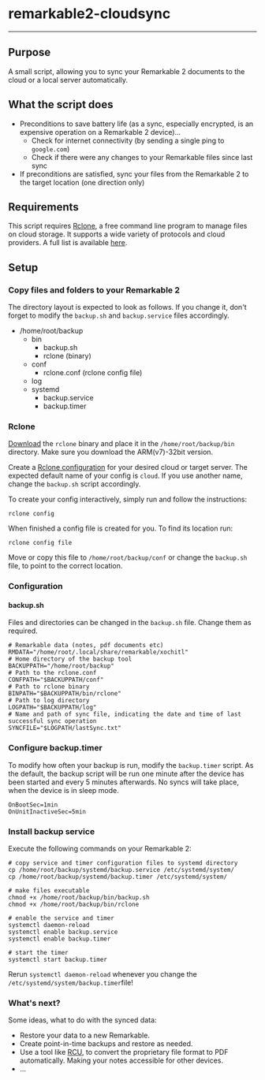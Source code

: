 # remarkable2-cloudsync
***
## Purpose

A small script, allowing you to sync your Remarkable 2 documents to the cloud or a local server automatically.

## What the script does

* Preconditions to save battery life (as a sync, especially encrypted, is an expensive operation on a Remarkable 2 device)...
  * Check for internet connectivity (by sending a single ping to  ```google.com```)
  * Check if there were any changes to your Remarkable files since last sync
* If preconditions are satisfied, sync your files from the Remarkable 2 to the target location (one direction only)

## Requirements

This script requires 
[Rclone](https://github.com/rclone/rclone), a free command line program to manage files on cloud storage.
It supports a wide variety of protocols and cloud providers. A full list is available 
[here](https://rclone.org/overview/).

## Setup

### Copy files and folders to your Remarkable 2

The directory layout is expected to look as follows. If you change it, don't forget to modify 
the ```backup.sh``` and ```backup.service``` files accordingly.

* /home/root/backup
  * bin
    * backup.sh
    * rclone (binary)
  * conf
    * rclone.conf (rclone config file)
  * log
  * systemd
    * backup.service
    * backup.timer

### Rclone

[Download](https://rclone.org/downloads/) the ```rclone``` binary and place it in the ```/home/root/backup/bin``` 
directory. Make sure you download the ARM(v7)-32bit version.

Create a [Rclone configuration](https://rclone.org/docs/) for your desired cloud or target server. The expected default
name of your config is ```cloud```. If you use another name, change the ```backup.sh``` script accordingly.

To create your config interactively, simply run and follow the instructions:

```
rclone config
```

When finished a config file is created for you. To find its location run:

```
rclone config file
```

Move or copy this file to ```/home/root/backup/conf``` or change the ```backup.sh``` file, to point to the correct 
location.

### Configuration

#### backup.sh

Files and directories can be changed in the ```backup.sh``` file.
Change them as required.

```
# Remarkable data (notes, pdf documents etc)
RMDATA="/home/root/.local/share/remarkable/xochitl"
# Home directory of the backup tool
BACKUPPATH="/home/root/backup"
# Path to the rclone.conf
CONFPATH="$BACKUPPATH/conf"
# Path to rclone binary
BINPATH="$BACKUPPATH/bin/rclone"
# Path to log directory
LOGPATH="$BACKUPPATH/log"
# Name and path of sync file, indicating the date and time of last successful sync operation
SYNCFILE="$LOGPATH/lastSync.txt"
```

### Configure backup.timer

To modify how often your backup is run, modify the ```backup.timer``` script. As the default, the backup script will
be run one minute after the device has been started and every 5 minutes afterwards. No syncs will take place, when
the device is in sleep mode.

```
OnBootSec=1min
OnUnitInactiveSec=5min
```

### Install backup service

Execute the following commands on your Remarkable 2:

```
# copy service and timer configuration files to systemd directory
cp /home/root/backup/systemd/backup.service /etc/systemd/system/
cp /home/root/backup/systemd/backup.timer /etc/systemd/system/

# make files executable
chmod +x /home/root/backup/bin/backup.sh
chmod +x /home/root/backup/bin/rclone

# enable the service and timer
systemctl daemon-reload
systemctl enable backup.service
systemctl enable backup.timer

# start the timer
systemctl start backup.timer
```

Rerun ```systemctl daemon-reload``` whenever you change
the ```/etc/systemd/system/backup.timer```file!

### What's next?

Some ideas, what to do with the synced data:

* Restore your data to a new Remarkable.
* Create point-in-time backups and restore as needed.
* Use a tool like [RCU](http://www.davisr.me/projects/rcu/), to convert the proprietary file format to PDF
  automatically. Making your notes accessible for other devices.
* ...
